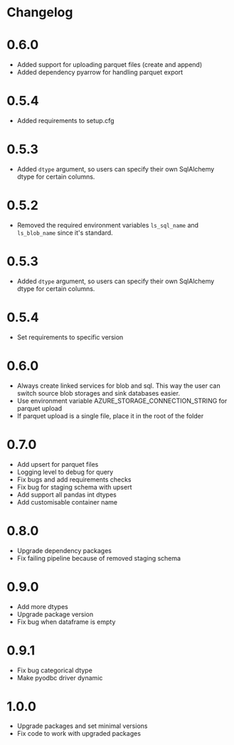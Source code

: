 Changelog
===

# 0.6.0
- Added support for uploading parquet files (create and append)
- Added dependency pyarrow for handling parquet export

# 0.5.4
- Added requirements to setup.cfg

# 0.5.3

- Added `dtype` argument, so users can specify their own SqlAlchemy dtype for certain columns.

# 0.5.2

- Removed the required environment variables `ls_sql_name` and `ls_blob_name` since it's standard.

# 0.5.3

- Added `dtype` argument, so users can specify their own SqlAlchemy dtype for certain columns.

# 0.5.4

- Set requirements to specific version

# 0.6.0

- Always create linked services for blob and sql. This way the user can switch source blob storages and sink databases easier.
- Use environment variable AZURE_STORAGE_CONNECTION_STRING for parquet upload
- If parquet upload is a single file, place it in the root of the folder

# 0.7.0

- Add upsert for parquet files
- Logging level to debug for query
- Fix bugs and add requirements checks
- Fix bug for staging schema with upsert
- Add support all pandas int dtypes
- Add customisable container name

# 0.8.0

- Upgrade dependency packages
- Fix failing pipeline because of removed staging schema

# 0.9.0

- Add more dtypes
- Upgrade package version
- Fix bug when dataframe is empty

# 0.9.1

- Fix bug categorical dtype
- Make pyodbc driver dynamic

# 1.0.0

- Upgrade packages and set minimal versions
- Fix code to work with upgraded packages

